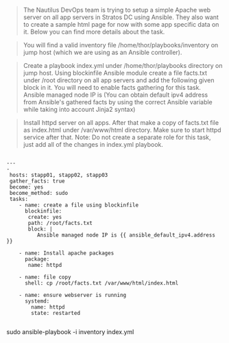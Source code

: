 > The Nautilus DevOps team is trying to setup a simple Apache web server on all app servers in Stratos DC using Ansible. 
> They also want to create a sample html page for now with some app specific data on it. Below you can find more details about the task.

> You will find a valid inventory file /home/thor/playbooks/inventory on jump host (which we are using as an Ansible controller).

> Create a playbook index.yml under /home/thor/playbooks directory on jump host. Using blockinfile Ansible module create a file facts.txt under
> /root directory on all app servers and add the following given block in it. You will need to enable facts gathering for this task.
> Ansible managed node IP is <default ipv4 address>
> (You can obtain default ipv4 address from Ansible's gathered facts by using the correct Ansible variable while taking into account Jinja2 syntax)

> Install httpd server on all apps. After that make a copy of facts.txt file as index.html under /var/www/html directory. 
> Make sure to start httpd service after that.
> Note: Do not create a separate role for this task, just add all of the changes in index.yml playbook.





```

---
-
 hosts: stapp01, stapp02, stapp03
 gather_facts: true
 become: yes
 become_method: sudo
 tasks:
    - name: create a file using blockinfile
      blockinfile:
       create: yes
       path: /root/facts.txt
       block: |
          Ansible managed node IP is {{ ansible_default_ipv4.address }}

    - name: Install apache packages
      package:
       name: httpd

    - name: file copy
      shell: cp /root/facts.txt /var/www/html/index.html

    - name: ensure webserver is running
      systemd:
        name: httpd
        state: restarted
        
  ```      
   sudo ansible-playbook -i inventory index.yml 
   
   
   
